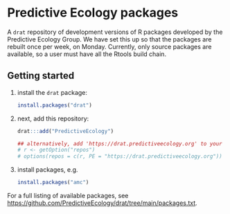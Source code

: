 # Predictive Ecology packages

A `drat` repository of development versions of R packages developed by the Predictive Ecology Group. We have set this up so that the packages are rebuilt once per week, on Monday. Currently, only source packages are available, so a user must have all the Rtools build chain.

## Getting started

1. install the `drat` package:

    ```r
    install.packages("drat")
    ```

2. next, add this repository:

    ```r
    drat:::add("PredictiveEcology") 
    
    ## alternatively, add 'https://drat.predictiveecology.org' to your 'repos' list via options()
    # r <- getOption("repos")
    # options(repos = c(r, PE = "https://drat.predictiveecology.org"))
    ```
    
3. install packages, e.g.

    ```r
    install.packages("amc")
    ```

For a full listing of available packages, see <https://github.com/PredictiveEcology/drat/tree/main/packages.txt>.

